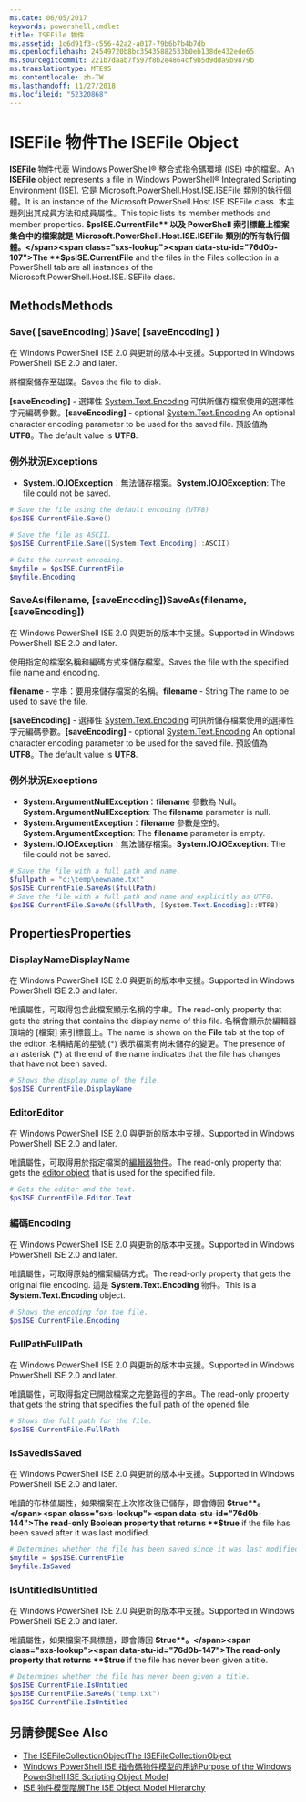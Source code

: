```yaml
---
ms.date: 06/05/2017
keywords: powershell,cmdlet
title: ISEFile 物件
ms.assetid: 1c6d91f3-c556-42a2-a017-79b6b7b4b7db
ms.openlocfilehash: 24549720b8bc35435882533b0eb138de432ede65
ms.sourcegitcommit: 221b7daab7f597f8b2e4864cf9b5d9dda9b9879b
ms.translationtype: MTE95
ms.contentlocale: zh-TW
ms.lasthandoff: 11/27/2018
ms.locfileid: "52320868"
---
```

# <a name="the-isefile-object"></a><span data-ttu-id="76d0b-103">ISEFile 物件</span><span class="sxs-lookup"><span data-stu-id="76d0b-103">The ISEFile Object</span></span>

<span data-ttu-id="76d0b-104">**ISEFile** 物件代表 Windows PowerShell® 整合式指令碼環境 (ISE) 中的檔案。</span><span class="sxs-lookup"><span data-stu-id="76d0b-104">An **ISEFile** object represents a file in Windows PowerShell® Integrated Scripting Environment (ISE).</span></span> <span data-ttu-id="76d0b-105">它是 Microsoft.PowerShell.Host.ISE.ISEFile 類別的執行個體。</span><span class="sxs-lookup"><span data-stu-id="76d0b-105">It is an instance of the Microsoft.PowerShell.Host.ISE.ISEFile class.</span></span> <span data-ttu-id="76d0b-106">本主題列出其成員方法和成員屬性。</span><span class="sxs-lookup"><span data-stu-id="76d0b-106">This topic lists its member methods and member properties.</span></span> <span data-ttu-id="76d0b-107">**$psISE.CurrentFile** 以及 PowerShell 索引標籤上檔案集合中的檔案就是 Microsoft.PowerShell.Host.ISE.ISEFile 類別的所有執行個體。</span><span class="sxs-lookup"><span data-stu-id="76d0b-107">The **$psISE.CurrentFile** and the files in the Files collection in a PowerShell tab are all instances of the Microsoft.PowerShell.Host.ISE.ISEFile class.</span></span>

## <a name="methods"></a><span data-ttu-id="76d0b-108">Methods</span><span class="sxs-lookup"><span data-stu-id="76d0b-108">Methods</span></span>

### <a name="save-saveencoding-"></a><span data-ttu-id="76d0b-109">Save\( \[saveEncoding\] \)</span><span class="sxs-lookup"><span data-stu-id="76d0b-109">Save\( \[saveEncoding\] \)</span></span>

<span data-ttu-id="76d0b-110">在 Windows PowerShell ISE 2.0 與更新的版本中支援。</span><span class="sxs-lookup"><span data-stu-id="76d0b-110">Supported in Windows PowerShell ISE 2.0 and later.</span></span>

<span data-ttu-id="76d0b-111">將檔案儲存至磁碟。</span><span class="sxs-lookup"><span data-stu-id="76d0b-111">Saves the file to disk.</span></span>

<span data-ttu-id="76d0b-112">**\[saveEncoding\]** - 選擇性 [System.Text.Encoding](https://msdn.microsoft.com/library/system.text.encoding.aspx) 可供所儲存檔案使用的選擇性字元編碼參數。</span><span class="sxs-lookup"><span data-stu-id="76d0b-112">**\[saveEncoding\]** - optional [System.Text.Encoding](https://msdn.microsoft.com/library/system.text.encoding.aspx) An optional character encoding parameter to be used for the saved file.</span></span> <span data-ttu-id="76d0b-113">預設值為 **UTF8**。</span><span class="sxs-lookup"><span data-stu-id="76d0b-113">The default value is **UTF8**.</span></span>

### <a name="exceptions"></a><span data-ttu-id="76d0b-114">例外狀況</span><span class="sxs-lookup"><span data-stu-id="76d0b-114">Exceptions</span></span>

- <span data-ttu-id="76d0b-115">**System.IO.IOException**︰無法儲存檔案。</span><span class="sxs-lookup"><span data-stu-id="76d0b-115">**System.IO.IOException**: The file could not be saved.</span></span>

```powershell
# Save the file using the default encoding (UTF8)
$psISE.CurrentFile.Save()

# Save the file as ASCII.
$psISE.CurrentFile.Save([System.Text.Encoding]::ASCII)

# Gets the current encoding.
$myfile = $psISE.CurrentFile
$myfile.Encoding
```

### <a name="saveasfilename-saveencoding"></a><span data-ttu-id="76d0b-116">SaveAs\(filename, \[saveEncoding\]\)</span><span class="sxs-lookup"><span data-stu-id="76d0b-116">SaveAs\(filename, \[saveEncoding\]\)</span></span>

<span data-ttu-id="76d0b-117">在 Windows PowerShell ISE 2.0 與更新的版本中支援。</span><span class="sxs-lookup"><span data-stu-id="76d0b-117">Supported in Windows PowerShell ISE 2.0 and later.</span></span>

<span data-ttu-id="76d0b-118">使用指定的檔案名稱和編碼方式來儲存檔案。</span><span class="sxs-lookup"><span data-stu-id="76d0b-118">Saves the file with the specified file name and encoding.</span></span>

<span data-ttu-id="76d0b-119">**filename** - 字串：要用來儲存檔案的名稱。</span><span class="sxs-lookup"><span data-stu-id="76d0b-119">**filename** - String The name to be used to save the file.</span></span>

<span data-ttu-id="76d0b-120">**\[saveEncoding\]** - 選擇性 [System.Text.Encoding](https://msdn.microsoft.com/library/system.text.encoding.aspx) 可供所儲存檔案使用的選擇性字元編碼參數。</span><span class="sxs-lookup"><span data-stu-id="76d0b-120">**\[saveEncoding\]** - optional [System.Text.Encoding](https://msdn.microsoft.com/library/system.text.encoding.aspx) An optional character encoding parameter to be used for the saved file.</span></span> <span data-ttu-id="76d0b-121">預設值為 **UTF8**。</span><span class="sxs-lookup"><span data-stu-id="76d0b-121">The default value is **UTF8**.</span></span>

### <a name="exceptions"></a><span data-ttu-id="76d0b-122">例外狀況</span><span class="sxs-lookup"><span data-stu-id="76d0b-122">Exceptions</span></span>

- <span data-ttu-id="76d0b-123">**System.ArgumentNullException**：**filename** 參數為 Null。</span><span class="sxs-lookup"><span data-stu-id="76d0b-123">**System.ArgumentNullException**: The **filename** parameter is null.</span></span>
- <span data-ttu-id="76d0b-124">**System.ArgumentException**：**filename** 參數是空的。</span><span class="sxs-lookup"><span data-stu-id="76d0b-124">**System.ArgumentException**: The **filename** parameter is empty.</span></span>
- <span data-ttu-id="76d0b-125">**System.IO.IOException**︰無法儲存檔案。</span><span class="sxs-lookup"><span data-stu-id="76d0b-125">**System.IO.IOException**: The file could not be saved.</span></span>

```powershell
# Save the file with a full path and name.
$fullpath = "c:\temp\newname.txt"
$psISE.CurrentFile.SaveAs($fullPath)
# Save the file with a full path and name and explicitly as UTF8.
$psISE.CurrentFile.SaveAs($fullPath, [System.Text.Encoding]::UTF8)
```

## <a name="properties"></a><span data-ttu-id="76d0b-126">Properties</span><span class="sxs-lookup"><span data-stu-id="76d0b-126">Properties</span></span>

### <a name="displayname"></a><span data-ttu-id="76d0b-127">DisplayName</span><span class="sxs-lookup"><span data-stu-id="76d0b-127">DisplayName</span></span>

<span data-ttu-id="76d0b-128">在 Windows PowerShell ISE 2.0 與更新的版本中支援。</span><span class="sxs-lookup"><span data-stu-id="76d0b-128">Supported in Windows PowerShell ISE 2.0 and later.</span></span>

<span data-ttu-id="76d0b-129">唯讀屬性，可取得包含此檔案顯示名稱的字串。</span><span class="sxs-lookup"><span data-stu-id="76d0b-129">The read-only property that gets the string that contains the display name of this file.</span></span> <span data-ttu-id="76d0b-130">名稱會顯示於編輯器頂端的 [檔案] 索引標籤上。</span><span class="sxs-lookup"><span data-stu-id="76d0b-130">The name is shown on the **File** tab at the top of the editor.</span></span> <span data-ttu-id="76d0b-131">名稱結尾的星號 \(\*\) 表示檔案有尚未儲存的變更。</span><span class="sxs-lookup"><span data-stu-id="76d0b-131">The presence of an asterisk \(\*\) at the end of the name indicates that the file has changes that have not been saved.</span></span>

```powershell
# Shows the display name of the file.
$psISE.CurrentFile.DisplayName
```

### <a name="editor"></a><span data-ttu-id="76d0b-132">Editor</span><span class="sxs-lookup"><span data-stu-id="76d0b-132">Editor</span></span>

<span data-ttu-id="76d0b-133">在 Windows PowerShell ISE 2.0 與更新的版本中支援。</span><span class="sxs-lookup"><span data-stu-id="76d0b-133">Supported in Windows PowerShell ISE 2.0 and later.</span></span>

<span data-ttu-id="76d0b-134">唯讀屬性，可取得用於指定檔案的[編輯器物件](The-ISEEditor-Object.md)。</span><span class="sxs-lookup"><span data-stu-id="76d0b-134">The read-only property that gets the [editor object](The-ISEEditor-Object.md) that is used for the specified file.</span></span>

```powershell
# Gets the editor and the text.
$psISE.CurrentFile.Editor.Text
```

### <a name="encoding"></a><span data-ttu-id="76d0b-135">編碼</span><span class="sxs-lookup"><span data-stu-id="76d0b-135">Encoding</span></span>

<span data-ttu-id="76d0b-136">在 Windows PowerShell ISE 2.0 與更新的版本中支援。</span><span class="sxs-lookup"><span data-stu-id="76d0b-136">Supported in Windows PowerShell ISE 2.0 and later.</span></span>

<span data-ttu-id="76d0b-137">唯讀屬性，可取得原始的檔案編碼方式。</span><span class="sxs-lookup"><span data-stu-id="76d0b-137">The read-only property that gets the original file encoding.</span></span> <span data-ttu-id="76d0b-138">這是 **System.Text.Encoding** 物件。</span><span class="sxs-lookup"><span data-stu-id="76d0b-138">This is a **System.Text.Encoding** object.</span></span>

```powershell
# Shows the encoding for the file.
$psISE.CurrentFile.Encoding
```

### <a name="fullpath"></a><span data-ttu-id="76d0b-139">FullPath</span><span class="sxs-lookup"><span data-stu-id="76d0b-139">FullPath</span></span>

<span data-ttu-id="76d0b-140">在 Windows PowerShell ISE 2.0 與更新的版本中支援。</span><span class="sxs-lookup"><span data-stu-id="76d0b-140">Supported in Windows PowerShell ISE 2.0 and later.</span></span>

<span data-ttu-id="76d0b-141">唯讀屬性，可取得指定已開啟檔案之完整路徑的字串。</span><span class="sxs-lookup"><span data-stu-id="76d0b-141">The read-only property that gets the string that specifies the full path of the opened file.</span></span>

```powershell
# Shows the full path for the file.
$psISE.CurrentFile.FullPath
```

### <a name="issaved"></a><span data-ttu-id="76d0b-142">IsSaved</span><span class="sxs-lookup"><span data-stu-id="76d0b-142">IsSaved</span></span>

<span data-ttu-id="76d0b-143">在 Windows PowerShell ISE 2.0 與更新的版本中支援。</span><span class="sxs-lookup"><span data-stu-id="76d0b-143">Supported in Windows PowerShell ISE 2.0 and later.</span></span>

<span data-ttu-id="76d0b-144">唯讀的布林值屬性，如果檔案在上次修改後已儲存，即會傳回 **$true**。</span><span class="sxs-lookup"><span data-stu-id="76d0b-144">The read-only Boolean property that returns **$true** if the file has been saved after it was last modified.</span></span>

```powershell
# Determines whether the file has been saved since it was last modified.
$myfile = $psISE.CurrentFile
$myfile.IsSaved
```

### <a name="isuntitled"></a><span data-ttu-id="76d0b-145">IsUntitled</span><span class="sxs-lookup"><span data-stu-id="76d0b-145">IsUntitled</span></span>

<span data-ttu-id="76d0b-146">在 Windows PowerShell ISE 2.0 與更新的版本中支援。</span><span class="sxs-lookup"><span data-stu-id="76d0b-146">Supported in Windows PowerShell ISE 2.0 and later.</span></span>

<span data-ttu-id="76d0b-147">唯讀屬性，如果檔案不具標題，即會傳回 **$true**。</span><span class="sxs-lookup"><span data-stu-id="76d0b-147">The read-only property that returns **$true** if the file has never been given a title.</span></span>

```powershell
# Determines whether the file has never been given a title.
$psISE.CurrentFile.IsUntitled
$psISE.CurrentFile.SaveAs("temp.txt")
$psISE.CurrentFile.IsUntitled
```

## <a name="see-also"></a><span data-ttu-id="76d0b-148">另請參閱</span><span class="sxs-lookup"><span data-stu-id="76d0b-148">See Also</span></span>

- [<span data-ttu-id="76d0b-149">The ISEFileCollectionObject</span><span class="sxs-lookup"><span data-stu-id="76d0b-149">The ISEFileCollectionObject</span></span>](The-ISEFileCollection-Object.md)
- [<span data-ttu-id="76d0b-150">Windows PowerShell ISE 指令碼物件模型的用途</span><span class="sxs-lookup"><span data-stu-id="76d0b-150">Purpose of the Windows PowerShell ISE Scripting Object Model</span></span>](Purpose-of-the-Windows-PowerShell-ISE-Scripting-Object-Model.md)
- [<span data-ttu-id="76d0b-151">ISE 物件模型階層</span><span class="sxs-lookup"><span data-stu-id="76d0b-151">The ISE Object Model Hierarchy</span></span>](The-ISE-Object-Model-Hierarchy.md)